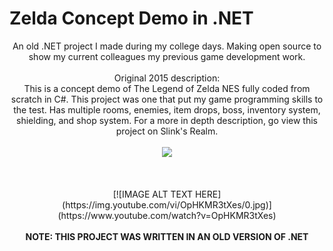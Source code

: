 # Zelda Concept Demo in .NET

<p align="center">
An old .NET project I made during my college days. Making open source to show my current colleagues my previous game development work.
<br><br>
Original 2015 description:<br>
This is a concept demo of The Legend of Zelda NES fully coded from scratch in C#. This project was one that put my game programming skills to the test. Has multiple rooms, enemies, item drops, boss, inventory system, shielding, and shop system. For a more in depth description, go view this project on Slink's Realm.
<br><br>
  
<img src="https://i.imgur.com/QcnKL1D.png">
<br><br>
<br><br>
[![IMAGE ALT TEXT HERE](https://img.youtube.com/vi/OpHKMR3tXes/0.jpg)](https://www.youtube.com/watch?v=OpHKMR3tXes)
<br><br>
<font><b>NOTE: THIS PROJECT WAS WRITTEN IN AN OLD VERSION OF .NET</b></font>
</p>

